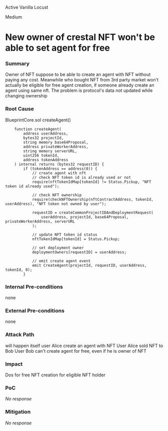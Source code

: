 Active Vanilla Locust

Medium

# New owner of crestal NFT won't be able to set agent for free

### Summary

Owner of NFT suppose to be able to create an agent with NFT without paying any cost.
Meanwhile who bought NFT from 3rd party market won't actually be eligible for free agent creation, if someone already create an agent using same nft.
The problem is protocol's data not updated while changing ownership
 

### Root Cause

BlueprintCore.sol createAgent()
```solidity
    function createAgent(
        address userAddress,
        bytes32 projectId,
        string memory base64Proposal,
        address privateWorkerAddress,
        string memory serverURL,
        uint256 tokenId,
        address tokenAddress
    ) internal returns (bytes32 requestID) {
        if (tokenAddress == address(0)) {
            // create agent with nft
            // check NFT token id is already used or not
            require(nftTokenIdMap[tokenId] != Status.Pickup, "NFT token id already used");

            // check NFT ownership
            require(checkNFTOwnership(nftContractAddress, tokenId, userAddress), "NFT token not owned by user");

            requestID = createCommonProjectIDAndDeploymentRequest(
                userAddress, projectId, base64Proposal, privateWorkerAddress, serverURL
            );

            // update NFT token id status
            nftTokenIdMap[tokenId] = Status.Pickup;

            // set deployment owner
            deploymentOwners[requestID] = userAddress;

            // emit create agent event
            emit CreateAgent(projectId, requestID, userAddress, tokenId, 0);
        }
```

### Internal Pre-conditions

none

### External Pre-conditions

none

### Attack Path

will happen itself
user Alice create an agent with NFT
User Alice sold NFT to Bob
User Bob can't create agent for free, even if he is owner of NFT

### Impact

Dos for free NFT creation for eligible NFT holder

### PoC

_No response_

### Mitigation

_No response_